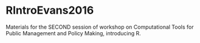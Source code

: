 # RIntroEvans2016
Materials for the SECOND session of workshop on Computational Tools for Public Management and Policy Making, introducing R.
